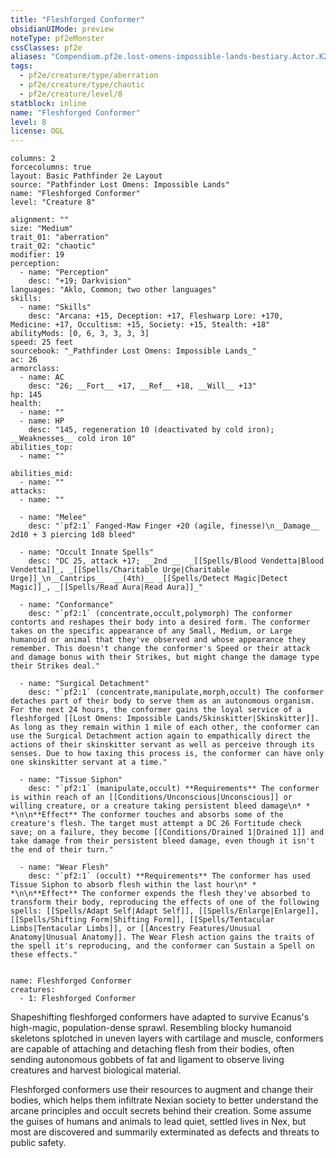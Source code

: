 ```yaml
---
title: "Fleshforged Conformer"
obsidianUIMode: preview
noteType: pf2eMonster
cssClasses: pf2e
aliases: "Compendium.pf2e.lost-omens-impossible-lands-bestiary.Actor.K2AOcLMDOVNbgPXp" 
tags:
  - pf2e/creature/type/aberration
  - pf2e/creature/type/chaotic
  - pf2e/creature/level/8
statblock: inline
name: "Fleshforged Conformer"
level: 8
license: OGL
---
```


```statblock
columns: 2
forcecolumns: true
layout: Basic Pathfinder 2e Layout
source: "Pathfinder Lost Omens: Impossible Lands"
name: "Fleshforged Conformer"
level: "Creature 8"

alignment: ""
size: "Medium"
trait_01: "aberration"
trait_02: "chaotic"
modifier: 19
perception:
  - name: "Perception"
    desc: "+19; Darkvision"
languages: "Aklo, Common; two other languages"
skills:
  - name: "Skills"
    desc: "Arcana: +15, Deception: +17, Fleshwarp Lore: +170, Medicine: +17, Occultism: +15, Society: +15, Stealth: +18"
abilityMods: [0, 6, 3, 3, 3, 3]
speed: 25 feet
sourcebook: "_Pathfinder Lost Omens: Impossible Lands_"
ac: 26
armorclass:
  - name: AC
    desc: "26; __Fort__ +17, __Ref__ +18, __Will__ +13"
hp: 145
health:
  - name: ""
  - name: HP
    desc: "145, regeneration 10 (deactivated by cold iron); __Weaknesses__ cold iron 10"
abilities_top:
  - name: ""

abilities_mid:
  - name: ""
attacks:
  - name: ""

  - name: "Melee"
    desc: "`pf2:1` Fanged-Maw Finger +20 (agile, finesse)\n__Damage__  2d10 + 3 piercing 1d8 bleed"

  - name: "Occult Innate Spells"
    desc: "DC 25, attack +17; __2nd __  _[[Spells/Blood Vendetta|Blood Vendetta]]_, _[[Spells/Charitable Urge|Charitable Urge]]_\n__Cantrips__  __(4th)__ _[[Spells/Detect Magic|Detect Magic]]_, _[[Spells/Read Aura|Read Aura]]_"

  - name: "Conformance"
    desc: "`pf2:1` (concentrate,occult,polymorph) The conformer contorts and reshapes their body into a desired form. The conformer takes on the specific appearance of any Small, Medium, or Large humanoid or animal that they've observed and whose appearance they remember. This doesn't change the conformer's Speed or their attack and damage bonus with their Strikes, but might change the damage type their Strikes deal."

  - name: "Surgical Detachment"
    desc: "`pf2:1` (concentrate,manipulate,morph,occult) The conformer detaches part of their body to serve them as an autonomous organism. For the next 24 hours, the conformer gains the loyal service of a fleshforged [[Lost Omens: Impossible Lands/Skinskitter|Skinskitter]]. As long as they remain within 1 mile of each other, the conformer can use the Surgical Detachment action again to empathically direct the actions of their skinskitter servant as well as perceive through its senses. Due to how taxing this process is, the conformer can have only one skinskitter servant at a time."

  - name: "Tissue Siphon"
    desc: "`pf2:1` (manipulate,occult) **Requirements** The conformer is within reach of an [[Conditions/Unconscious|Unconscious]] or willing creature, or a creature taking persistent bleed damage\n* * *\n\n**Effect** The conformer touches and absorbs some of the creature's flesh. The target must attempt a DC 26 Fortitude check save; on a failure, they become [[Conditions/Drained 1|Drained 1]] and take damage from their persistent bleed damage, even though it isn't the end of their turn."

  - name: "Wear Flesh"
    desc: "`pf2:1` (occult) **Requirements** The conformer has used Tissue Siphon to absorb flesh within the last hour\n* * *\n\n**Effect** The conformer expends the flesh they've absorbed to transform their body, reproducing the effects of one of the following spells: [[Spells/Adapt Self|Adapt Self]], [[Spells/Enlarge|Enlarge]], [[Spells/Shifting Form|Shifting Form]], [[Spells/Tentacular Limbs|Tentacular Limbs]], or [[Ancestry Features/Unusual Anatomy|Unusual Anatomy]]. The Wear Flesh action gains the traits of the spell it's reproducing, and the conformer can Sustain a Spell on these effects."
 
```

```encounter-table
name: Fleshforged Conformer
creatures:
  - 1: Fleshforged Conformer
```



Shapeshifting fleshforged conformers have adapted to survive Ecanus's high-magic, population-dense sprawl. Resembling blocky humanoid skeletons splotched in uneven layers with cartilage and muscle, conformers are capable of attaching and detaching flesh from their bodies, often sending autonomous gobbets of fat and ligament to observe living creatures and harvest biological material.

Fleshforged conformers use their resources to augment and change their bodies, which helps them infiltrate Nexian society to better understand the arcane principles and occult secrets behind their creation. Some assume the guises of humans and animals to lead quiet, settled lives in Nex, but most are discovered and summarily exterminated as defects and threats to public safety.
